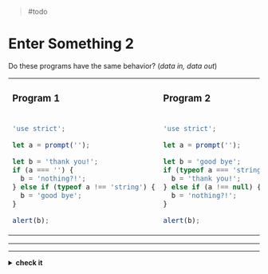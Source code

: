 > #todo

# Enter Something 2

Do these programs have the same behavior? (_data in, data out_)

<table>
<tr>
<td>

### Program 1

</td>
<td>

### Program 2

</td>
</tr>
<tr>
<td>

```js
'use strict';

let a = prompt('');

let b = 'thank you!';
if (a === '') {
  b = 'nothing?!';
} else if (typeof a !== 'string') {
  b = 'good bye';
}

alert(b);
```

</td>
<td>

```js
'use strict';

let a = prompt('');

let b = 'good bye';
if (typeof a === 'string' && a !== '') {
  b = 'thank you!';
} else if (a !== null) {
  b = 'nothing?!';
}

alert(b);
```

</td>
</tr>
</table>

---

---

<details>
<summary><strong>check it</strong></summary>
<br>

✔ Yup!

</details>
